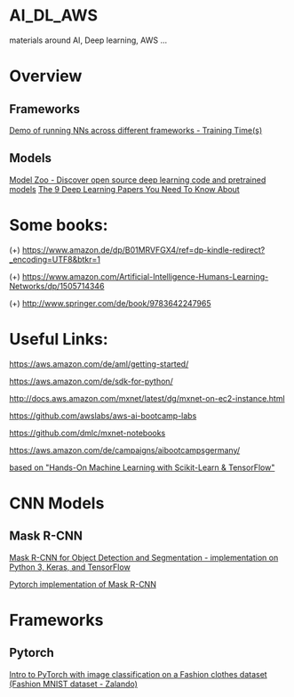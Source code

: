 # AI_DL_AWS
materials around AI, Deep learning, AWS ...

# Overview
## Frameworks

[Demo of running NNs across different frameworks - Training Time(s)](https://github.com/ilkarman/DeepLearningFrameworks)

## Models

[Model Zoo - Discover open source deep learning code and pretrained models](https://modelzoo.co/)
[The 9 Deep Learning Papers You Need To Know About](https://adeshpande3.github.io/The-9-Deep-Learning-Papers-You-Need-To-Know-About.html)


# Some books:

(+) https://www.amazon.de/dp/B01MRVFGX4/ref=dp-kindle-redirect?_encoding=UTF8&btkr=1

(+) https://www.amazon.com/Artificial-Intelligence-Humans-Learning-Networks/dp/1505714346

(+) http://www.springer.com/de/book/9783642247965


# Useful Links:

https://aws.amazon.com/de/aml/getting-started/

https://aws.amazon.com/de/sdk-for-python/

http://docs.aws.amazon.com/mxnet/latest/dg/mxnet-on-ec2-instance.html

https://github.com/awslabs/aws-ai-bootcamp-labs

https://github.com/dmlc/mxnet-notebooks

https://aws.amazon.com/de/campaigns/aibootcampsgermany/

[based on "Hands-On Machine Learning with Scikit-Learn & TensorFlow"](https://github.com/bjpcjp/scikit-and-tensorflow-workbooks)



# CNN Models

## Mask R-CNN

[Mask R-CNN for Object Detection and Segmentation - implementation on Python 3, Keras, and TensorFlow](https://github.com/matterport/Mask_RCNN)

[Pytorch implementation of Mask R-CNN](https://github.com/multimodallearning/pytorch-mask-rcnn)


# Frameworks
## Pytorch

[Intro to PyTorch with image classification on a Fashion clothes dataset (Fashion MNIST dataset - Zalando)](https://medium.com/ml2vec/intro-to-pytorch-with-image-classification-on-a-fashion-clothes-dataset-e589682df0c5)

